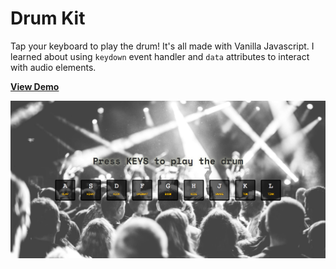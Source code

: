 # Drum Kit

Tap your keyboard to play the drum! It's all made with Vanilla Javascript. I learned about using `keydown` event handler and `data` attributes to interact with audio elements.  

[**View Demo**](https://chinyi3005.github.io/100websites/25-drumkit)

![Drum Kit in JS](./imgs/demo-drumkit.png)

